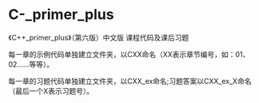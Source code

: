 # C-_primer_plus
《C++_primer_plus》（第六版）中文版 课程代码及课后习题

每一章的示例代码单独建立文件夹，以CXX命名（XX表示章节编号，如：01、02……等等）。

每一章的习题代码单独建立文件夹，以CXX_ex命名;习题答案以CXX_ex_X命名（最后一个X表示习题号）。
